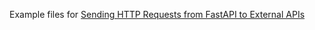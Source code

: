 Example files for [Sending HTTP Requests from FastAPI to External APIs](http://python.sbyai.com/2023/10/sending-http-requests-from-fastapi-to.html)